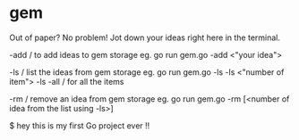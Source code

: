 # gem
Out of paper? No problem! Jot down your ideas right here in the terminal.

-add / to add ideas to gem storage
    eg. go run gem.go -add <"your idea">

-ls / list the ideas from gem storage
    eg. go run gem.go -ls
    -ls <"number of item">
    -ls -all / for all the items

-rm / remove an idea from gem storage
    eg. go run gem.go -rm [<number of idea from the list using -ls>]


$ hey this is my first Go project ever !!
